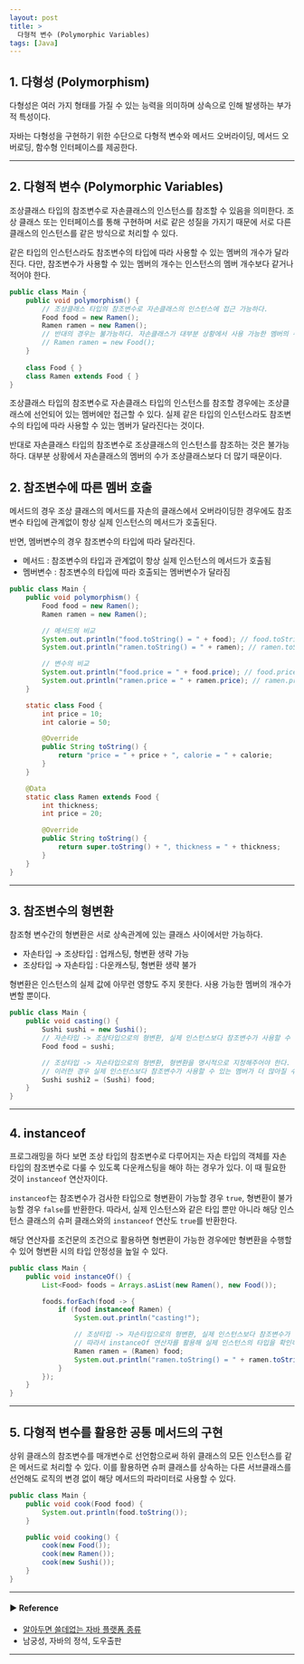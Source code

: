 ```yaml
---
layout: post
title: >
  다형적 변수 (Polymorphic Variables)
tags: [Java]
---
```


## 1. 다형성 (Polymorphism)
다형성은 여러 가지 형태를 가질 수 있는 능력을 의미하며 상속으로 인해 발생하는 부가적 특성이다.

자바는 다형성을 구현하기 위한 수단으로 다형적 변수와 메서드 오버라이딩, 메서드 오버로딩, 함수형 인터페이스를 제공한다.

---
## 2. 다형적 변수 (Polymorphic Variables)
조상클래스 타입의 참조변수로 자손클래스의 인스턴스를 참조할 수 있음을 의미한다.
조상 클래스 또는 인터페이스를 통해 구현하며 서로 같은 성질을 가지기 때문에 서로 다른 클래스의 인스턴스를 같은 방식으로 처리할 수 있다.

같은 타입의 인스턴스라도 참조변수의 타입에 따라 사용할 수 있는 멤버의 개수가 달라진다.
다만, 참조변수가 사용할 수 있는 멤버의 개수는 인스턴스의 멤버 개수보다 같거나 적어야 한다.

```java
public class Main {
    public void polymorphism() {
        // 조상클래스 타입의 참조변수로 자손클래스의 인스턴스에 접근 가능하다.
        Food food = new Ramen();
        Ramen ramen = new Ramen();
        // 반대의 경우는 불가능하다. 자손클래스가 대부분 상황에서 사용 가능한 멤버의 수가 더 많기 때문이다.
        // Ramen ramen = new Food();
    }
    
    class Food { }
    class Ramen extends Food { }
}
```

조상클래스 타입의 참조변수로 자손클래스 타입의 인스턴스를 참조할 경우에는 조상클래스에 선언되어 있는 멤버에만 접근할 수 있다.
실제 같은 타입의 인스턴스라도 참조변수의 타입에 따라 사용할 수 있는 멤버가 달라진다는 것이다.

반대로 자손클래스 타입의 참조변수로 조상클래스의 인스턴스를 참조하는 것은 불가능하다.
대부분 상황에서 자손클래스의 멤버의 수가 조상클래스보다 더 많기 때문이다.

## 2. 참조변수에 따른 멤버 호출
메서드의 경우 조상 클래스의 메서드를 자손의 클래스에서 오버라이딩한 경우에도 참조변수 타입에 관계없이 항상 실제 인스턴스의 메서드가 호출된다.

반면, 멤버변수의 경우 참조변수의 타입에 따라 달라진다.

- 메서드 : 참조변수의 타입과 관계없이 항상 실제 인스턴스의 메서드가 호출됨
- 멤버변수 : 참조변수의 타입에 따라 호출되는 멤버변수가 달라짐

```java
public class Main {
    public void polymorphism() {
        Food food = new Ramen();
        Ramen ramen = new Ramen();

        // 메서드의 비교
        System.out.println("food.toString() = " + food); // food.toString() = price = 10, calorie = 50, thickness = 0
        System.out.println("ramen.toString() = " + ramen); // ramen.toString() = price = 10, calorie = 50, thickness = 0

        // 변수의 비교
        System.out.println("food.price = " + food.price); // food.price = 10
        System.out.println("ramen.price = " + ramen.price); // ramen.price = 20
    }

    static class Food {
        int price = 10;
        int calorie = 50;

        @Override
        public String toString() {
            return "price = " + price + ", calorie = " + calorie;
        }
    }

    @Data
    static class Ramen extends Food {
        int thickness;
        int price = 20;

        @Override
        public String toString() {
            return super.toString() + ", thickness = " + thickness;
        }
    }
}
```

---
## 3. 참조변수의 형변환
참조형 변수간의 형변환은 서로 상속관계에 있는 클래스 사이에서만 가능하다.

- 자손타입 → 조상타입 : 업캐스팅, 형변환 생략 가능
- 조상타입 → 자손타입 : 다운캐스팅, 형변환 생략 불가

형변환은 인스턴스의 실제 값에 아무런 영향도 주지 못한다. 사용 가능한 멤버의 개수가 변할 뿐이다.
```java
public class Main {
    public void casting() {
        Sushi sushi = new Sushi();
        // 자손타입 -> 조상타입으로의 형변환, 실제 인스턴스보다 참조변수가 사용할 수 있는 멤버가 적을 것이 확실하기에 형변환을 생략할 수 있다.
        Food food = sushi;

        // 조상타입 -> 자손타입으로의 형변환, 형변환을 명시적으로 지정해주어야 한다.
        // 이러한 경우 실제 인스턴스보다 참조변수가 사용할 수 있는 멤버가 더 많아질 수 있기에 문제가 생길 수 있다.
        Sushi sushi2 = (Sushi) food;
    }
}
```

---
## 4. instanceof
프로그래밍을 하다 보면 조상 타입의 참조변수로 다루어지는 자손 타입의 객체를 자손 타입의 참조변수로 다룰 수 있도록 다운캐스팅을 해야 하는 경우가 있다. 이 때 필요한 것이 `instanceof` 연산자이다.

`instanceof`는 참조변수가 검사한 타입으로 형변환이 가능할 경우 `true`, 형변환이 불가능할 경우 `false`를 반환한다.
따라서, 실제 인스턴스와 같은 타입 뿐만 아니라 해당 인스턴스 클래스의 슈퍼 클래스와의 `instanceof` 연산도 `true`를 반환한다.

해당 연산자를 조건문의 조건으로 활용하면 형변환이 가능한 경우에만 형변환을 수행할 수 있어 형변환 시의 타입 안정성을 높일 수 있다.

```java
public class Main {
    public void instanceOf() {
        List<Food> foods = Arrays.asList(new Ramen(), new Food());

        foods.forEach(food -> {
            if (food instanceof Ramen) {
                System.out.println("casting!");

                // 조상타입 -> 자손타입으로의 형변환, 실제 인스턴스보다 참조변수가 사용할 수 있는 멤버가 더 많아질 수 있기에 문제가 생길 수 있다.
                // 따라서 instanceOf 연산자를 활용해 실제 인스턴스의 타입을 확인하는 것이 안전하다.
                Ramen ramen = (Ramen) food;
                System.out.println("ramen.toString() = " + ramen.toString());
            }
        });
    }
}
```

---
## 5. 다형적 변수를 활용한 공통 메서드의 구현
상위 클래스의 참조변수를 매개변수로 선언함으로써 하위 클래스의 모든 인스턴스를 같은 메서드로 처리할 수 있다.
이를 활용하면 슈퍼 클래스를 상속하는 다른 서브클래스를 선언해도 로직의 변경 없이 해당 메서드의 파라미터로 사용할 수 있다.

```java
public class Main {
    public void cook(Food food) {
        System.out.println(food.toString());
    }

    public void cooking() {
        cook(new Food());
        cook(new Ramen());
        cook(new Sushi());
    }
}
```

---
#### ▶ Reference
- [알아두면 쓸데없는 자바 플랫폼 종류](https://velog.io/@whitebear/알아두면-쓸데없는-자바-플랫폼)
- 남궁성, 자바의 정석, 도우출판

---